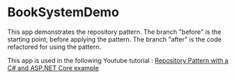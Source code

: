 # BookSystemDemo
This app demonstrates the repository pattern.
The branch "before" is the starting point, before applying the pattern.
The branch "after" is the code refactored for using the pattern.

This app is used in the following Youtube tutorial :
[Repository Pattern with a C# and ASP.NET Core example](https://youtu.be/BcQzZ97-mWU)
